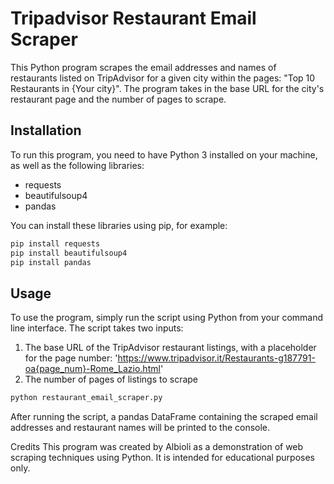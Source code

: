 # Tripadvisor Restaurant Email Scraper

This Python program scrapes the email addresses and names of restaurants listed on TripAdvisor for a given city within the pages: "Top 10 Restaurants in {Your city}". The program takes in the base URL for the city's restaurant page and the number of pages to scrape.

## Installation
To run this program, you need to have Python 3 installed on your machine, as well as the following libraries:

- requests
- beautifulsoup4
- pandas

You can install these libraries using pip, for example:

```python
pip install requests
pip install beautifulsoup4
pip install pandas
```

## Usage
To use the program, simply run the script using Python from your command line interface. The script takes two inputs:

1. The base URL of the TripAdvisor restaurant listings, with a placeholder for the page number: 'https://www.tripadvisor.it/Restaurants-g187791-oa{page_num}-Rome_Lazio.html'
2. The number of pages of listings to scrape

```python
python restaurant_email_scraper.py
```
After running the script, a pandas DataFrame containing the scraped email addresses and restaurant names will be printed to the console.

Credits
This program was created by Albioli as a demonstration of web scraping techniques using Python. It is intended for educational purposes only.
